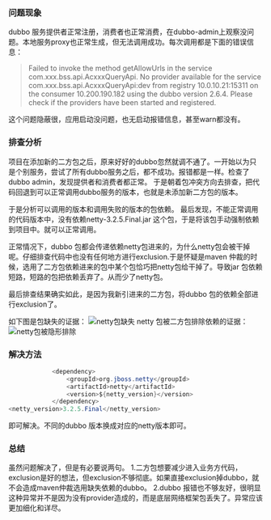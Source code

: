 ### 问题现象
dubbo 服务提供者正常注册，消费者也正常消费，在dubbo-admin上观察没问题。本地服务proxy也正常生成，但无法调用成功。每次调用都是下面的错误信息：
> Failed to invoke the method getAllowUrls in the service com.xxx.bss.api.AcxxxQueryApi. No provider available for the service com.xxx.bss.api.AcxxxQueryApi:dev from registry 10.0.10.21:15311 on the consumer 10.200.190.182 using the dubbo version 2.6.4. Please check if the providers have been started and registered.

这个问题隐蔽很，应用启动没问题，也无启动报错信息，甚至warn都没有。

### 排查分析
项目在添加新的二方包之后，原来好好的dubbo忽然就调不通了。一开始以为只是个别服务，尝试了所有dubbo服务之后，都不成功。报错都是一样。检查了dubbo admin，发现提供者和消费者都正常。
于是朝着包冲突方向去排查，把代码回退到可以正常调用dubbo服务的版本，也就是未添加新二方包的版本。

于是分析可以调用的版本和调用失败的版本的包依赖。
最后发现，不能正常调用的代码版本中，没有依赖netty-3.2.5.Final.jar 这个包，于是将该包手动强制依赖到项目中。就可以正常调用。

正常情况下，dubbo 包都会传递依赖netty包进来的，为什么netty包会被干掉呢。仔细排查代码中也没有任何地方进行exclusion.于是怀疑是maven 仲裁的时候，选用了二方包依赖进来的包中某个包恰巧把netty包给干掉了。导致jar 包依赖短路，短路的包把依赖丢弃了。从而少了netty包。

最后排查结果确实如此，是因为我新引进来的二方包，将dubbo 包的依赖全部进行exclusion了。

如下图是包缺失的证据：
![netty包缺失](/img/netty-jar-lost.png)
netty 包被二方包排除依赖的证据：
![netty包被隐形排除](/img/netty-jar-exclusion.png)
### 解决方法
```java
			<dependency>
                <groupId>org.jboss.netty</groupId>
                <artifactId>netty</artifactId>
                <version>${netty_version}</version>
            </dependency>
<netty_version>3.2.5.Final</netty_version>
```
即可解决。不同的dubbo 版本换成对应的netty版本即可。

### 总结
虽然问题解决了，但是有必要说两句。
1.二方包想要减少进入业务方代码，exclusion是好的想法，但exclusion不够彻底。如果直接exclusion掉dubbo，就不会造成maven仲裁选用缺失依赖的dubbo。
2.dubbo 报错也不够友好，很明显这种异常并不是因为没有provider造成的，而是底层网络框架包丢失了。异常应该更加细化和详尽。